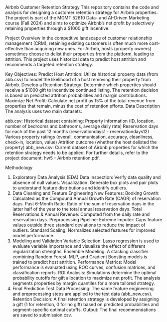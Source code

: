 Airbnb Customer Retention Strategy
This repository contains the code and analysis for designing a customer retention strategy for Airbnb properties. The project is part of the MGMT 52610 Data- and AI-Driven Marketing course (Fall 2024) and aims to optimize Airbnb’s net profit by selectively retaining properties through a $1000 gift incentive.

Project Overview
In the competitive landscape of customer relationship management (CRM), retaining existing customers is often much more cost-effective than acquiring new ones. For Airbnb, hosts (property owners) sometimes choose to delist their properties from the platform, leading to attrition. This project uses historical data to predict host attrition and recommends a targeted retention strategy.

Key Objectives:
Predict Host Attrition: Utilize historical property data (from abb.csv) to model the likelihood of a host removing their property from Airbnb.
Develop a Retention Strategy: Determine which properties should receive a $1000 gift to incentivize continued listing. The retention decision is based on predicted attrition probabilities and margin contributions.
Maximize Net Profit: Calculate net profit as 15% of the total revenue from properties that remain, minus the cost of retention efforts.
Data Description
The analysis uses two main datasets:

abb.csv: Historical dataset containing:
Property information (ID, location, number of bedrooms and bathrooms, average daily rate)
Reservation days for each of the past 12 months (reservationdays1 - reservationdays12)
Various property ratings (overall, communication, accuracy, cleanliness, check-in, location, value)
Attrition outcome (whether the host delisted the property)
abb_new.csv: Current dataset of Airbnb properties for which the retention strategy needs to be applied.
For further details, refer to the project document: hw5 - Airbnb retention.pdf.

Methodology
1. Exploratory Data Analysis (EDA)
Data Inspection: Verify data quality and absence of null values.
Visualization: Generate box plots and pair plots to understand feature distributions and identify outliers.
2. Data Cleaning and Feature Engineering
New Features:
Booking Growth: Calculated as the Compound Annual Growth Rate (CAGR) of reservation days.
Past 6-Month Ratio: Ratio of the sum of reservation days in the latter half of the year to the total annual reservation days.
Total Reservations & Annual Revenue: Computed from the daily rate and reservation days.
Preprocessing Pipeline:
Extreme Imputer: Caps feature values outside three standard deviations to reduce the impact of outliers.
Standard Scaling: Normalizes selected features for improved model performance.
3. Modeling and Validation
Variable Selection: Lasso regression is used to evaluate variable importance and visualize the effect of different regularization strengths.
Ensemble Modeling: A stacking classifier combining Random Forest, MLP, and Gradient Boosting models is trained to predict host attrition.
Performance Metrics: Model performance is evaluated using ROC curves, confusion matrices, and classification reports.
ROI Analysis: Simulations determine the optimal probability cutoffs for gift allocation to maximize net profit. The analysis segments properties by margin quantiles for a more tailored strategy.
4. Final Prediction
Test Data Processing: The same feature engineering and preprocessing steps are applied to the test data (abb_new.csv).
Retention Decision: A final retention strategy is developed by assigning a gift (1 for retention, 0 for no gift) based on predicted probabilities and segment-specific optimal cutoffs.
Output: The final recommendations are saved to submission.csv.